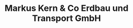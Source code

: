 ---
title: "Markus Kern & Co Erdbau und Transport GmbH"
url: /oberschwarza/markus-kern-und-co-erdbau-und-transport-gmbh/
shop: Baustoffe
---